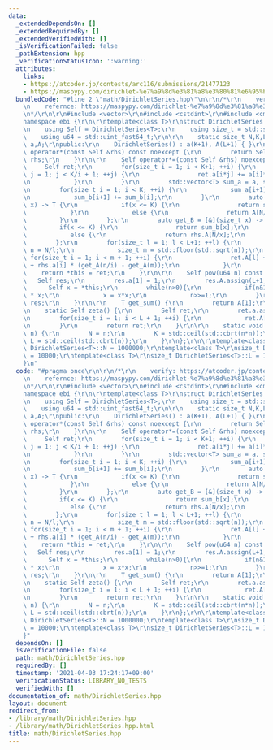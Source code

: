 ```yaml
---
data:
  _extendedDependsOn: []
  _extendedRequiredBy: []
  _extendedVerifiedWith: []
  _isVerificationFailed: false
  _pathExtension: hpp
  _verificationStatusIcon: ':warning:'
  attributes:
    links:
    - https://atcoder.jp/contests/arc116/submissions/21477123
    - https://maspypy.com/dirichlet-%e7%a9%8d%e3%81%a8%e3%80%81%e6%95%b0%e8%ab%96%e9%96%a2%e6%95%b0%e3%81%ae%e7%b4%af%e7%a9%8d%e5%92%8c#toc4
  bundledCode: "#line 2 \"math/DirichletSeries.hpp\"\n\r\n/*\r\n    verify: https://atcoder.jp/contests/arc116/submissions/21477123\r\
    \n    refernce: https://maspypy.com/dirichlet-%e7%a9%8d%e3%81%a8%e3%80%81%e6%95%b0%e8%ab%96%e9%96%a2%e6%95%b0%e3%81%ae%e7%b4%af%e7%a9%8d%e5%92%8c#toc4\r\
    \n*/\r\n\r\n#include <vector>\r\n#include <cstdint>\r\n#include <cmath>\r\n\r\n\
    namespace ebi {\r\n\r\ntemplate<class T>\r\nstruct DirichletSeries {\r\nprivate:\r\
    \n    using Self = DirichletSeries<T>;\r\n    using size_t = std::size_t;\r\n\
    \    using u64 = std::uint_fast64_t;\r\n\r\n    static size_t N,K,L;\r\n    std::vector<T>\
    \ a,A;\r\npublic:\r\n    DirichletSeries() : a(K+1), A(L+1) { }\r\n\r\n    Self\
    \ operator*(const Self &rhs) const noexcept {\r\n        return Self(*this) *=\
    \ rhs;\r\n    }\r\n\r\n    Self operator*=(const Self &rhs) noexcept {\r\n   \
    \     Self ret;\r\n        for(size_t i = 1; i < K+1; ++i) {\r\n            for(size_t\
    \ j = 1; j < K/i + 1; ++j) {\r\n                ret.a[i*j] += a[i]*rhs.a[j];\r\
    \n            }\r\n        }\r\n        std::vector<T> sum_a = a, sum_b = rhs.a;\r\
    \n        for(size_t i = 1; i < K; ++i) {\r\n            sum_a[i+1] += sum_a[i];\r\
    \n            sum_b[i+1] += sum_b[i];\r\n        }\r\n        auto get_A = [&](size_t\
    \ x) -> T {\r\n            if(x <= K) {\r\n                return sum_a[x];\r\n\
    \            }\r\n            else {\r\n                return A[N/x];\r\n   \
    \         }\r\n        };\r\n        auto get_B = [&](size_t x) -> T {\r\n   \
    \         if(x <= K) {\r\n                return sum_b[x];\r\n            }\r\n\
    \            else {\r\n                return rhs.A[N/x];\r\n            }\r\n\
    \        };\r\n        for(size_t l = 1; l < L+1; ++l) {\r\n            size_t\
    \ n = N/l;\r\n            size_t m = std::floor(std::sqrt(n));\r\n           \
    \ for(size_t i = 1; i < m + 1; ++i) {\r\n                ret.A[l] += a[i] * get_B(n/i)\
    \ + rhs.a[i] * (get_A(n/i) - get_A(m));\r\n            }\r\n        }\r\n    \
    \    return *this = ret;\r\n    }\r\n\r\n    Self pow(u64 n) const {\r\n     \
    \   Self res;\r\n        res.a[1] = 1;\r\n        res.A.assign(L+1, 1);\r\n  \
    \      Self x = *this;\r\n        while(n>0){\r\n            if(n&1) res = res\
    \ * x;\r\n            x = x*x;\r\n            n>>=1;\r\n        }\r\n        return\
    \ res;\r\n    }\r\n\r\n    T get_sum() {\r\n        return A[1];\r\n    }\r\n\r\
    \n    static Self zeta() {\r\n        Self ret;\r\n        ret.a.assign(K+1, 1);\r\
    \n        for(size_t i = 1; i < L + 1; ++i) {\r\n            ret.A[i] = N/i;\r\
    \n        }\r\n        return ret;\r\n    }\r\n\r\n    static void set_size(size_t\
    \ n) {\r\n        N = n;\r\n        K = std::ceil(std::cbrt(n*n));\r\n       \
    \ L = std::ceil(std::cbrt(n));\r\n    }\r\n};\r\n\r\ntemplate<class T>\r\nsize_t\
    \ DirichletSeries<T>::N = 1000000;\r\ntemplate<class T>\r\nsize_t DirichletSeries<T>::K\
    \ = 10000;\r\ntemplate<class T>\r\nsize_t DirichletSeries<T>::L = 100;\r\n\r\n\
    }\n"
  code: "#pragma once\r\n\r\n/*\r\n    verify: https://atcoder.jp/contests/arc116/submissions/21477123\r\
    \n    refernce: https://maspypy.com/dirichlet-%e7%a9%8d%e3%81%a8%e3%80%81%e6%95%b0%e8%ab%96%e9%96%a2%e6%95%b0%e3%81%ae%e7%b4%af%e7%a9%8d%e5%92%8c#toc4\r\
    \n*/\r\n\r\n#include <vector>\r\n#include <cstdint>\r\n#include <cmath>\r\n\r\n\
    namespace ebi {\r\n\r\ntemplate<class T>\r\nstruct DirichletSeries {\r\nprivate:\r\
    \n    using Self = DirichletSeries<T>;\r\n    using size_t = std::size_t;\r\n\
    \    using u64 = std::uint_fast64_t;\r\n\r\n    static size_t N,K,L;\r\n    std::vector<T>\
    \ a,A;\r\npublic:\r\n    DirichletSeries() : a(K+1), A(L+1) { }\r\n\r\n    Self\
    \ operator*(const Self &rhs) const noexcept {\r\n        return Self(*this) *=\
    \ rhs;\r\n    }\r\n\r\n    Self operator*=(const Self &rhs) noexcept {\r\n   \
    \     Self ret;\r\n        for(size_t i = 1; i < K+1; ++i) {\r\n            for(size_t\
    \ j = 1; j < K/i + 1; ++j) {\r\n                ret.a[i*j] += a[i]*rhs.a[j];\r\
    \n            }\r\n        }\r\n        std::vector<T> sum_a = a, sum_b = rhs.a;\r\
    \n        for(size_t i = 1; i < K; ++i) {\r\n            sum_a[i+1] += sum_a[i];\r\
    \n            sum_b[i+1] += sum_b[i];\r\n        }\r\n        auto get_A = [&](size_t\
    \ x) -> T {\r\n            if(x <= K) {\r\n                return sum_a[x];\r\n\
    \            }\r\n            else {\r\n                return A[N/x];\r\n   \
    \         }\r\n        };\r\n        auto get_B = [&](size_t x) -> T {\r\n   \
    \         if(x <= K) {\r\n                return sum_b[x];\r\n            }\r\n\
    \            else {\r\n                return rhs.A[N/x];\r\n            }\r\n\
    \        };\r\n        for(size_t l = 1; l < L+1; ++l) {\r\n            size_t\
    \ n = N/l;\r\n            size_t m = std::floor(std::sqrt(n));\r\n           \
    \ for(size_t i = 1; i < m + 1; ++i) {\r\n                ret.A[l] += a[i] * get_B(n/i)\
    \ + rhs.a[i] * (get_A(n/i) - get_A(m));\r\n            }\r\n        }\r\n    \
    \    return *this = ret;\r\n    }\r\n\r\n    Self pow(u64 n) const {\r\n     \
    \   Self res;\r\n        res.a[1] = 1;\r\n        res.A.assign(L+1, 1);\r\n  \
    \      Self x = *this;\r\n        while(n>0){\r\n            if(n&1) res = res\
    \ * x;\r\n            x = x*x;\r\n            n>>=1;\r\n        }\r\n        return\
    \ res;\r\n    }\r\n\r\n    T get_sum() {\r\n        return A[1];\r\n    }\r\n\r\
    \n    static Self zeta() {\r\n        Self ret;\r\n        ret.a.assign(K+1, 1);\r\
    \n        for(size_t i = 1; i < L + 1; ++i) {\r\n            ret.A[i] = N/i;\r\
    \n        }\r\n        return ret;\r\n    }\r\n\r\n    static void set_size(size_t\
    \ n) {\r\n        N = n;\r\n        K = std::ceil(std::cbrt(n*n));\r\n       \
    \ L = std::ceil(std::cbrt(n));\r\n    }\r\n};\r\n\r\ntemplate<class T>\r\nsize_t\
    \ DirichletSeries<T>::N = 1000000;\r\ntemplate<class T>\r\nsize_t DirichletSeries<T>::K\
    \ = 10000;\r\ntemplate<class T>\r\nsize_t DirichletSeries<T>::L = 100;\r\n\r\n\
    }"
  dependsOn: []
  isVerificationFile: false
  path: math/DirichletSeries.hpp
  requiredBy: []
  timestamp: '2021-04-03 17:24:17+09:00'
  verificationStatus: LIBRARY_NO_TESTS
  verifiedWith: []
documentation_of: math/DirichletSeries.hpp
layout: document
redirect_from:
- /library/math/DirichletSeries.hpp
- /library/math/DirichletSeries.hpp.html
title: math/DirichletSeries.hpp
---
```

